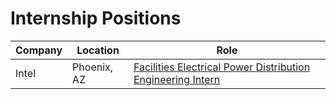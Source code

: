 # Internship Positions

| Company | Location | Role |
| --- | --- | --- |
| Intel | Phoenix, AZ | [Facilities Electrical Power Distribution Engineering Intern](https://intel.wd1.myworkdayjobs.com/en-US/External/job/US-Arizona-Phoenix/Facilities-Electrical-Power-Distribution-Engineering-Intern_JR0247078) |
